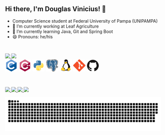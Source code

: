 ## Hi there, I'm Douglas Vinicius! 👋

- Computer Science student at Federal University of Pampa (UNIPAMPA)
- 🔭 I’m currently working at Leaf Agriculture
- 🌱 I’m currently learning Java, Git and Spring Boot
- 😄 Pronouns: he/his
##
<div><br>
    <a href="https://github.com/DouglasVinicius">
        <img hight="180" src="https://github-readme-stats.vercel.app/api?username=DouglasVinicius&show_icons=true&theme=solarized-dark&include_all_commits=true&cout_private=true"/>
        <img hight="180" src="https://github-readme-stats.vercel.app/api/top-langs/?username=DouglasVinicius&layout=compact&langs_count=16&theme=solarized-dark"/>
    </a>
</div>

<div style="display: inline_block">
    <img allign="center" alt="Douglas-C height="30" width="40" src="https://github.com/devicons/devicon/blob/master/icons/c/c-original.svg"/>
    <img allign="center" alt="Douglas-CPP height="30" width="40" src="https://github.com/devicons/devicon/blob/master/icons/cplusplus/cplusplus-original.svg"/>
    <img allign="center" alt="Douglas-Python height="30" width="40" src="https://github.com/devicons/devicon/blob/master/icons/python/python-original.svg"/>
    <img allign="center" alt="Douglas-Postgres height="30" width="40" src="https://github.com/devicons/devicon/blob/master/icons/postgresql/postgresql-original.svg"/>
    <img allign="center" alt="Douglas-Linux height="30" width="40" src="https://github.com/devicons/devicon/blob/master/icons/linux/linux-original.svg"/>
    <img allign="center" alt="Douglas-Git height="30" width="40" src="https://github.com/devicons/devicon/blob/master/icons/git/git-original.svg"/>
    <img allign="center" alt="Douglas-Github height="30" width="40" src="https://github.com/devicons/devicon/blob/master/icons/github/github-original.svg"/>
</div>

##

<div><br>
    <a href="mailto:dv.dullius@gmail.com">
        <img src="https://img.shields.io/badge/Gmail-D14836?style=for-the-badge&logo=gmail&logoColor=white"/>
    </a>
    <a href="https://www.linkedin.com/in/douglas-dullius-932695220/">
        <img src="https://img.shields.io/badge/LinkedIn-0077B5?style=for-the-badge&logo=linkedin&logoColor=white"/>
    </a>
    <a href="https://www.facebook.com/douglas.vinicius.716195">
        <img src="https://img.shields.io/badge/Facebook-1877F2?style=for-the-badge&logo=facebook&logoColor=white"/>
    </a>
    <a href="https://www.instagram.com/douglas__vini/">
        <img src="https://img.shields.io/badge/Instagram-E4405F?style=for-the-badge&logo=instagram&logoColor=white"/>
    </a>
     
  ![Snake animation](https://github.com/DouglasVinicius/DouglasVinicius/blob/output/github-contribution-grid-snake.svg)
 
</div>

